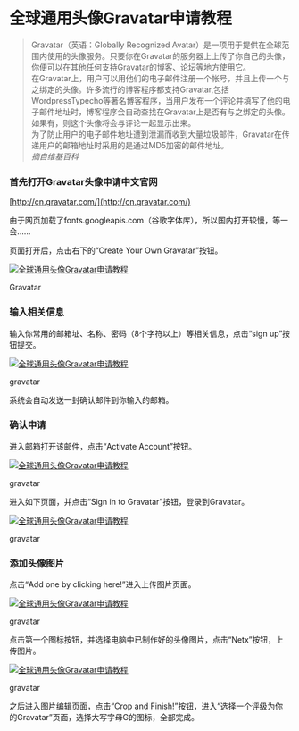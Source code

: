 # 全球通用头像Gravatar申请教程

> Gravatar（英语：Globally Recognized Avatar）是一项用于提供在全球范围内使用的头像服务。只要你在Gravatar的服务器上上传了你自己的头像，你便可以在其他任何支持Gravatar的博客、论坛等地方使用它。  
> 在Gravatar上，用户可以用他们的电子邮件注册一个帐号，并且上传一个与之绑定的头像。许多流行的博客程序都支持Gravatar,包括WordpressTypecho等著名博客程序，当用户发布一个评论并填写了他的电子邮件地址时，博客程序会自动查找在Gravatar上是否有与之绑定的头像。如果有，则这个头像将会与评论一起显示出来。  
> 为了防止用户的电子邮件地址遭到泄漏而收到大量垃圾邮件，Gravatar在传递用户的邮箱地址时采用的是通过MD5加密的邮件地址。  
> *摘自维基百科*

### 首先打开Gravatar头像申请中文官网

[http://cn.gravatar.com/](http://cn.gravatar.com/)

由于网页加载了fonts.googleapis.com（谷歌字体库），所以国内打开较慢，等一会......

页面打开后，点击右下的“Create Your Own Gravatar”按钮。

[![全球通用头像Gravatar申请教程](http://imgs.zmingcx.com/wp-content/uploads/2014/11/gravatar.jpg)](http://imgs.zmingcx.com/wp-content/uploads/2014/11/gravatar.jpg)

Gravatar

### 输入相关信息

输入你常用的邮箱址、名称、密码（8个字符以上）等相关信息，点击“sign up”按钮提交。

[![全球通用头像Gravatar申请教程](http://imgs.zmingcx.com/wp-content/uploads/2014/11/gravatar-2.jpg)](http://imgs.zmingcx.com/wp-content/uploads/2014/11/gravatar-2.jpg)

gravatar

系统会自动发送一封确认邮件到你输入的邮箱。

### 确认申请

进入邮箱打开该邮件，点击“Activate Account”按钮。

[![全球通用头像Gravatar申请教程](http://imgs.zmingcx.com/wp-content/uploads/2014/11/gravatar-3.jpg)](http://imgs.zmingcx.com/wp-content/uploads/2014/11/gravatar-3.jpg)

gravatar

进入如下页面，并点击“Sign in to Gravatar”按钮，登录到Gravatar。

[![全球通用头像Gravatar申请教程](http://imgs.zmingcx.com/wp-content/uploads/2014/11/gravatar-4.jpg)](http://imgs.zmingcx.com/wp-content/uploads/2014/11/gravatar-4.jpg)

gravatar

### 添加头像图片

点击“Add one by clicking here!”进入上传图片页面。

[![全球通用头像Gravatar申请教程](http://imgs.zmingcx.com/wp-content/uploads/2014/11/gravatar-5.jpg)](http://imgs.zmingcx.com/wp-content/uploads/2014/11/gravatar-5.jpg)

gravatar

点击第一个图标按钮，并选择电脑中已制作好的头像图片，点击“Netx”按钮，上传图片。

[![全球通用头像Gravatar申请教程](http://imgs.zmingcx.com/wp-content/uploads/2014/11/gravatar-6.jpg)](http://imgs.zmingcx.com/wp-content/uploads/2014/11/gravatar-6.jpg)

gravatar

之后进入图片编辑页面，点击“Crop and Finish!”按钮，进入“选择一个评级为你的Gravatar”页面，选择大写字母G的图标，全部完成。
